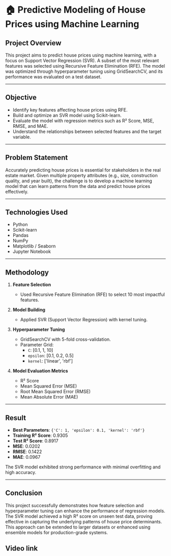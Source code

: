 # 🏠 Predictive Modeling of House Prices using Machine Learning

##  Project Overview

This project aims to predict house prices using machine learning, with a focus on Support Vector Regression (SVR). A subset of the most relevant features was selected using Recursive Feature Elimination (RFE). The model was optimized through hyperparameter tuning using GridSearchCV, and its performance was evaluated on a test dataset.

---

##  Objective

- Identify key features affecting house prices using RFE.
- Build and optimize an SVR model using Scikit-learn.
- Evaluate the model with regression metrics such as R² Score, MSE, RMSE, and MAE.
- Understand the relationships between selected features and the target variable.

---

##  Problem Statement

Accurately predicting house prices is essential for stakeholders in the real estate market. Given multiple property attributes (e.g., size, construction quality, and year built), the challenge is to develop a machine learning model that can learn patterns from the data and predict house prices effectively.

---

##  Technologies Used

- Python
- Scikit-learn
- Pandas
- NumPy
- Matplotlib / Seaborn 
- Jupyter Notebook

---

##  Methodology

1. **Feature Selection**  
   - Used Recursive Feature Elimination (RFE) to select 10 most impactful features.
   
2. **Model Building**  
   - Applied SVR (Support Vector Regression) with kernel tuning.
   
3. **Hyperparameter Tuning**  
   - GridSearchCV with 5-fold cross-validation.
   - Parameter Grid:
     - `C`: [0.1, 1, 10]
     - `epsilon`: [0.1, 0.2, 0.5]
     - `kernel`: ['linear', 'rbf']
   
4. **Model Evaluation Metrics**  
   - R² Score
   - Mean Squared Error (MSE)
   - Root Mean Squared Error (RMSE)
   - Mean Absolute Error (MAE)

---

##  Result

- **Best Parameters**: `{'C': 1, 'epsilon': 0.1, 'kernel': 'rbf'}`
- **Training R² Score**: 0.9305
- **Test R² Score**: 0.8917
- **MSE**: 0.0202  
- **RMSE**: 0.1422  
- **MAE**: 0.0967  

The SVR model exhibited strong performance with minimal overfitting and high accuracy.

---

##  Conclusion

This project successfully demonstrates how feature selection and hyperparameter tuning can enhance the performance of regression models. The SVR model achieved a high R² score on unseen test data, proving effective in capturing the underlying patterns of house price determinants. This approach can be extended to larger datasets or enhanced using ensemble models for production-grade systems.

##  Video link

